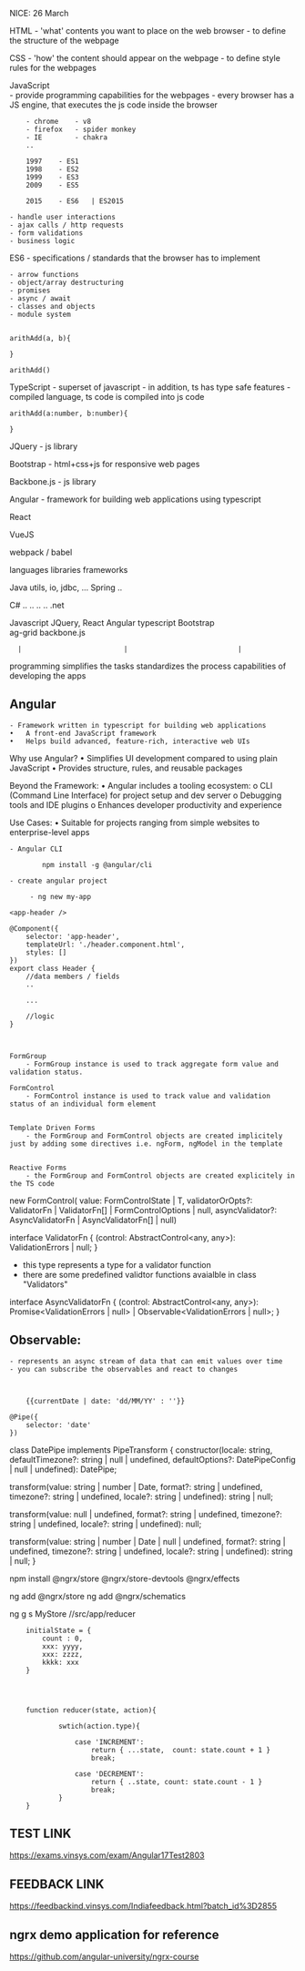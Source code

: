 NICE: 26 March

HTML
    - 'what' contents you want to place on the web browser 
    - to define the structure of the webpage

CSS 
    - 'how' the content should appear on the webpage
    - to define style rules for the webpages

JavaScript  
    - provide programming capabilities for the webpages 
    - every browser has a JS engine, that executes the js code inside the browser 

        - chrome    - v8
        - firefox   - spider monkey 
        - IE        - chakra 
        ..

        1997    - ES1
        1998    - ES2
        1999    - ES3
        2009    - ES5

        2015    - ES6   | ES2015

    - handle user interactions 
    - ajax calls / http requests 
    - form validations
    - business logic 

ES6
    - specifications / standards that the browser has to implement 

    - arrow functions
    - object/array destructuring 
    - promises
    - async / await
    - classes and objects
    - module system


    arithAdd(a, b){

    }

    arithAdd()

TypeScript 
    - superset of javascript
    - in addition, ts has type safe features
    - compiled language, ts code is compiled into js code

    arithAdd(a:number, b:number){

    }

JQuery 
    - js library 

Bootstrap
    - html+css+js for responsive web pages 

Backbone.js
    - js library 


Angular 
    - framework for building web applications using typescript

React 

VueJS

webpack / babel





languages                   libraries                   frameworks 

Java                        utils, io, jdbc, ...        Spring
                            ..


C#                          .. .. .. ..                 .net 


Javascript                  JQuery, React               Angular
typescript                  Bootstrap   
                            ag-grid
                            backbone.js

      |                         |                           |
programming                 simplifies the tasks        standardizes the process 
capabilities                                                of developing the apps





Angular 
------------------------
    - Framework written in typescript for building web applications 
    •	A front-end JavaScript framework
    •	Helps build advanced, feature-rich, interactive web UIs


Why use Angular?
•	Simplifies UI development compared to using plain JavaScript
•	Provides structure, rules, and reusable packages

Beyond the Framework:
•	Angular includes a tooling ecosystem:
    o	CLI (Command Line Interface) for project setup and dev server
    o	Debugging tools and IDE plugins
    o	Enhances developer productivity and experience

Use Cases:
    •	Suitable for projects ranging from simple websites to enterprise-level apps


    - Angular CLI

            npm install -g @angular/cli

    - create angular project 

         - ng new my-app

    <app-header />

    @Component({
        selector: 'app-header',
        templateUrl: './header.component.html',
        styles: []
    })
    export class Header {
        //data members / fields
        ..

        ...

        //logic 
    }



    FormGroup 
        - FormGroup instance is used to track aggregate form value and validation status.

    FormControl
        - FormControl instance is used to track value and validation status of an individual form element 

    
    Template Driven Forms 
        - the FormGroup and FormControl objects are created implicitely just by adding some directives i.e. ngForm, ngModel in the template 


    Reactive Forms 
        - the FormGroup and FormControl objects are created explicitely in the TS code 


new FormControl(
    value: FormControlState<T> | T,
    validatorOrOpts?: ValidatorFn | ValidatorFn[] | FormControlOptions | null, 
    asyncValidator?: AsyncValidatorFn | AsyncValidatorFn[] | null)


interface ValidatorFn {
  (control: AbstractControl<any, any>): ValidationErrors | null;
}

 - this type represents a type for a validator function
 - there are some predefined validtor functions avaialble in class "Validators"



interface AsyncValidatorFn {
  (control: AbstractControl<any, any>): Promise<ValidationErrors | null> | Observable<ValidationErrors | null>;
}




Observable:
----------------------
    - represents an async stream of data that can emit values over time
    - you can subscribe the observables and react to changes

    

        {{currentDate | date: 'dd/MM/YY' : ''}}

    @Pipe({
        selector: 'date'
    })
   class DatePipe implements PipeTransform {
        constructor(locale: string, defaultTimezone?: string | null | undefined, defaultOptions?: DatePipeConfig | null | undefined): DatePipe;
  
  transform(value: string | number | Date, format?: string | undefined, timezone?: string | undefined, locale?: string | undefined): string | null;
  
  
  transform(value: null | undefined, format?: string | undefined, timezone?: string | undefined, locale?: string | undefined): null;
  
  transform(value: string | number | Date | null | undefined, format?: string | undefined, timezone?: string | undefined, locale?: string | undefined): string | null;
}


npm install @ngrx/store @ngrx/store-devtools @ngrx/effects 

ng add @ngrx/store
ng add @ngrx/schematics 

ng g s MyStore              //src/app/reducer


        initialState = {
            count : 0, 
            xxx: yyyy,
            xxx: zzzz, 
            kkkk: xxx
        }




        function reducer(state, action){

                swtich(action.type){

                    case 'INCREMENT':
                        return { ...state,  count: state.count + 1 }
                        break;

                    case 'DECREMENT':
                        return { ..state, count: state.count - 1 }
                        break;
                }
        }





TEST LINK
---------------------------
https://exams.vinsys.com/exam/Angular17Test2803


FEEDBACK LINK
---------------------------
https://feedbackind.vinsys.com/Indiafeedback.html?batch_id%3D2855


ngrx demo application for reference
------------------------------------------
https://github.com/angular-university/ngrx-course